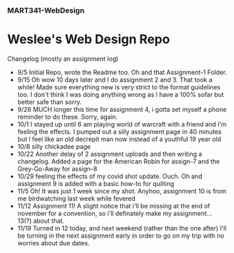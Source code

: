 ### MART341-WebDesign
# Weslee's Web Design Repo

Changelog (mostly an assignment log)
- 9/5 Initial Repo, wrote the Readme too. Oh and that Assignment-1 Folder.
- 9/15 Oh wow 10 days later and I do assignment 2 and 3. That took a while! Made sure everything new is very strict to the format guidelines too. I don't think I was doing anything wrong as I have a 100% sofar but better safe than sorry.
- 9/28 MUCH longer this time for assignment 4, i gotta set myself a phone reminder to do these. Sorry, again.
- 10/1 I stayed up until 6 am playing world of warcraft with a friend and I'm feeling the effects. I pumped out a silly assignment page in 40 minutes but I feel like an old decrepit man now instead of a youthful 19 year old
- 10/8 silly chickadee page
- 10/22 Another delay of 2 assignment uploads and then writing a changelog. Added a page for the American Robin for assign-7 and the Grey-Go-Away for assign-8
- 10/29 feeling the effects of my covid shot update. Ouch. Oh and assignment 9 is added with a basic how-to for quilting
- 11/5 Oh! It was just 1 week since my shot. Anyhoo, assignment 10 is from me birdwatching last week while fevered
- 11/12 Assignment 11! A slight notice that i'll be missing at the end of november for a convention, so i'll definately make my assignment... 13(?) about that.
- 11/19 Turned in 12 today, and next weekend (rather than the one after) I'll be turning in the next assignment early in order to go on my trip with no worries about due dates. 
